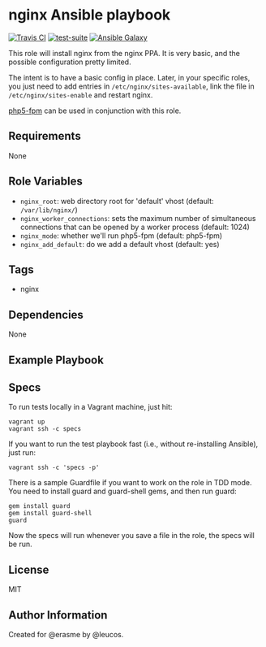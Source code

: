 nginx Ansible playbook
======================

[![Travis
CI](http://img.shields.io/travis/erasme/ansible-nginx.svg?style=flat)](http://travis-ci.org/erasme/ansible-ruby)
[![test-suite](http://img.shields.io/badge/ansible--roles--specs-ansible--nginx-blue.svg?style=flat)](https://github.com/erasme/ansible-roles-specs/tree/master/ansible-nginx/)
[![Ansible
Galaxy](http://img.shields.io/badge/galaxy-erasme.nginx-660198.svg?style=flat)](https://galaxy.ansible.com/list#/roles/2964)

This role will install nginx from the nginx PPA. It is very basic, and the
possible configuration pretty limited.

The intent is to have a basic config in place. Later, in your specific roles,
you just need to add entries in `/etc/nginx/sites-available`, link the file in
`/etc/nginx/sites-enable` and restart nginx.

[php5-fpm](https://github.com/erasme/ansible-php5-fpm) can be used in conjunction with this role.

Requirements
------------

None

Role Variables
--------------

  - `nginx_root`: web directory root for 'default' vhost (default: `/var/lib/nginx/`)
  - `nginx_worker_connections`: sets the maximum number of simultaneous connections that can be opened by a worker process (default: 1024)
  - `nginx_mode`: whether we'll run php5-fpm (default: php5-fpm)
  - `nginx_add_default`: do we add a default vhost (default: yes)

Tags
----

  - nginx

Dependencies
------------

None

Example Playbook
----------------

Specs
-----

To run tests locally in a Vagrant machine, just hit:

    vagrant up
    vagrant ssh -c specs

If you want to run the test playbook fast (i.e., without re-installing Ansible),
just run:

    vagrant ssh -c 'specs -p'

There is a sample Guardfile if you want to work on the role in TDD mode. You need to install guard and guard-shell gems, and then run guard:

    gem install guard
    gem install guard-shell
    guard

Now the specs will run whenever you save a file in the role, the specs will be run.

License
-------

MIT

Author Information
------------------

Created for @erasme by @leucos.

